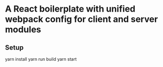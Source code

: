 # A React boilerplate with unified webpack config for client and server modules

## Setup
yarn install
yarn run build
yarn start